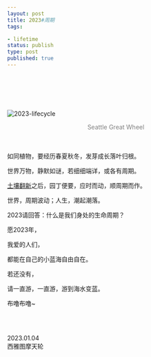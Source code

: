 ```yaml
---
layout: post
title: 2023#周期
tags: 

- lifetime
status: publish
type: post
published: true
---
```



<br>
<br>

<br>
<br>



![2023-lifecycle](https://i.imgur.com/DvxwWl3.jpg)

<center><font color="grey"> Seattle Great Wheel </font>  </center>


<br>
<br>

如同植物，要经历春夏秋冬，发芽成长落叶归根。

世界万物，静默如谜，若细细端详，或各有周期。

[土壤翻新](https://willwang.cc/2022/12/horse-manure-and-fertile-soil)之后，园丁便要，应时而动，顺周期而作。

世界，周期波动；人生，潮起潮落。

2023请回答：什么是我们身处的生命周期？

愿2023年，

我爱的人们，

都能在自己的小蓝海自由自在。

若还没有，

请一直游，一直游，游到海水变蓝。

布噜布噜~ 

<br>
<br>

2023.01.04  <br> 西雅图摩天轮
 <br>
 <br>




